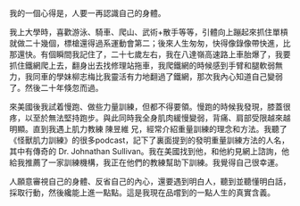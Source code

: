 我的一個心得是，人要一再認識自己的身體。

我上大學時，喜歡游泳、騎車、爬山、武術+散手等等，引體向上蹦起來抓住單槓就做二十幾個，標槍還得過系運動會第二；後來人生匆匆，快得像錄像帶快進，比那還快。有個瞬間我記住了，二十七歲左右，我在八達嶺高速路上車胎爆了，我要抓住鐵網爬上去，翻身出去找修理站拖車，我爬鐵網的時候感到手臂和腿軟弱無力，我同車的學妹柳志梅比我靈活有力地翻過了鐵網，那次我內心知道自己變弱了。然後二十年倏忽而過。

來美國後我試着慢跑、做些力量訓練，但都不得要領。慢跑的時候我發現，膝蓋很疼，以至於無法堅持跑步。與此同時我全身肌肉緩慢變弱，背痛、肩部受限越來越明顯。直到我遇上肌力教練 陳昱維 兄，經常介紹重量訓練的理念和方法。我聽了《怪獸肌力訓練》的很多podcast，記下了裏面提到的發明重量訓練方法的人名，其中有傳奇的 Dr. Johnathan Sullivan。我在美國找到他，和他約見網上諮詢，他給我推薦了一家訓練機構，我正在他們的教練幫助下訓練。我覺得自己很幸運。

人願意審視自己的身體、反省自己的內心，還要遇到明白人，聽到並聽懂明白話，採取行動，然後纔能上進一點點。這是我現在品嚐到的一點人生的真實含義。

